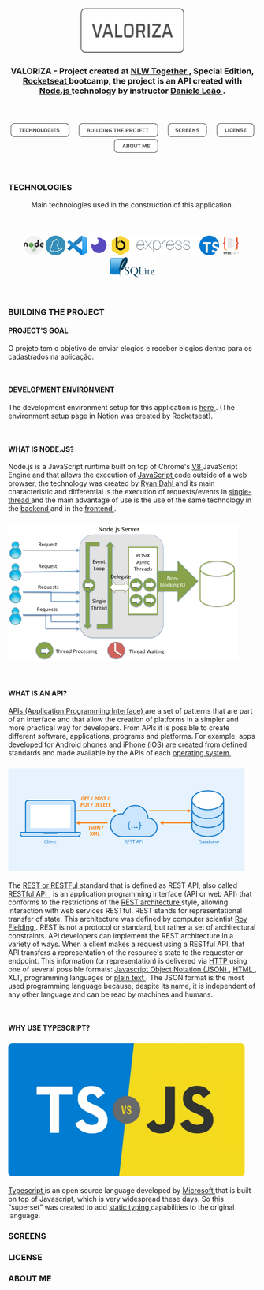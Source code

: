 <h3
  align="center"
>
  <img
    alt="Valoriza"
    height="90em"
    width="210em"
    src="./screensReadme/logo_valoriza.svg"
  >
</h3>

<h3
  align="center"
>
  VALORIZA - Project created at
  <a
    href="https://nextlevelweek.com/pre-nlw"
  >
    NLW Together
  </a>
  , Special Edition,
  <a
    href="https://rocketseat.com.br"
  >
    Rocketseat
  </a>
  bootcamp, the project is an API created with
  <a
    href="https://nodejs.org/en/"
  >
    Node.js
  </a>
  technology by instructor
  <a
    href="https://github.com/danileao"
  >
    Daniele Leão
  </a>
  .
</h3>

<br
/>

<h3
  align="center"
>
  <a
    href="#TECHNOLOGIES"
    style="text-decoration: none"
  >
    <img
      height="28em"
      alt="Technologies"
      src="./screensReadme/technologies.svg"
    />
  </a>&nbsp;&nbsp;&nbsp;
  <a
    href="#BUILDING-THE-PROJECT"
    style="text-decoration: none"
  >
    <img
      height="28em"
      alt="Building the project"
      src="./screensReadme/building_the_project.svg"
    />
  </a>&nbsp;&nbsp;&nbsp;
  <a
    href="#SCREENS"
    style="text-decoration: none"
  >
    <img
      height="28em"
      alt="Screens"
      src="./screensReadme/screens.svg"
    />
  </a>&nbsp;&nbsp;&nbsp;
  <a
    href="#LICENSE"
    style="text-decoration: none"
  >
    <img
      height="28em"
      alt="LICENSE"
      src="./screensReadme/license.svg"
    />
  </a>&nbsp;&nbsp;&nbsp;
  <a
    href="#ABOUT-ME"
    style="text-decoration: none"
  >
    <img
      height="28em"
      alt="ABOUT ME"
      src="./screensReadme/about_me.svg"
    />
  </a>
</h3>

<br
/>

### TECHNOLOGIES

<p
  align="center"
>
  Main technologies used in the construction of this application.
</p>

<br
/>
<h3
  align="center"
>
  <a
    href="https://nodejs.org/en/"
    style="text-decoration: none"
  >
    <img
      width="40em"
      src="./screensReadme/nodejs.png"
    >
  </a>
  <a
    href="https://yarnpkg.com"
    style="text-decoration: none"
  >
    <img
      width="40em"
      src="./screensReadme/yarn.png"
    >
  </a>
  <a
    href="https://code.visualstudio.com"
    style="text-decoration: none"
  >
    <img
      width="40em"
      src="./screensReadme/visual-studio-code.svg"
    >
  </a>
  <a
    href="https://insomnia.rest"
    style="text-decoration: none"
  >
    <img
      width="40em"
      src="./screensReadme/insomnia.png"
    >
  </a>
  <a
    href="https://www.beekeeperstudio.io"
    style="text-decoration: none"
  >
    <img
      width="40em"
      src="./screensReadme/beekeeper.png"
    >
  </a>
  <a
    href="https://expressjs.com/pt-br/"
    style="text-decoration: none"
  >
    <img
      height="40em"
      src="./screensReadme/express.png"
    >
  </a>
  <a
    href="https://www.typescriptlang.org"
    style="text-decoration: none"
  >
    <img
      width="40em"
      src="./screensReadme/typescript.png"
    >
  </a>
  <a
    href="https://typeorm.io/#/"
    style="text-decoration: none"
  >
    <img
      width="40em"
      src="./screensReadme/typeorm.png"
    >
  </a>
  <a
    href="https://www.sqlite.org/index.html"
    style="text-decoration: none"
  >
    <img
      height="40em"
      src="./screensReadme/sqlite.png"
    >
  </a>
</h3>

<br
/>

### BUILDING THE PROJECT

#### PROJECT'S GOAL

<p
>
 O projeto tem o objetivo de enviar elogios e receber elogios dentro para os cadastrados na aplicação.
</p>

<br
/>

#### DEVELOPMENT ENVIRONMENT

<p
>
  The development environment setup for this application is
  <a
    href="https://www.notion.so/Configura-es-do-ambiente-45e12d2ced17465cabbd81dcbd53576d"
  >
    here
  </a>. (The environment setup page in
  <a
    href="https://www.notion.so/pt-br"
  >
    Notion
  </a> was created by Rocketseat).
</p>

<br
/>

#### WHAT IS NODE.JS?

<p
>
  Node.js is a JavaScript runtime built on top of Chrome's
  <a
    href="https://v8.dev"
  >
    V8
  </a>
  JavaScript Engine and that allows the execution of
  <a
    href="https://developer.mozilla.org/pt-BR/docs/Web/JavaScript/Guide"
  >
    JavaScript
  </a>
  code outside of a web browser, the technology was created by
  <a
    href="https://github.com/ry"
  >
    Ryan Dahl
  </a>
  and its main characteristic and differential is the execution of requests/events in
  <a
    href="https://www.geeksforgeeks.org/why-node-js-is-a-single-threaded-language/"
  >
    single-thread
  </a>
  and the main advantage of use is the use of the same technology in the
  <a
    href="https://blog.rocketseat.com.br/tag/backend/"
  >
    backend
  </a>
  and in the
  <a
    href="https://blog.rocketseat.com.br/tag/reactjs/"
  >
    frontend
  </a>.
</p>
<h3
>
  <img
    style="border-radius: 0.2em"
    src="./screensReadme/threading_node.png"
  >
</h3>

<br
/>

#### WHAT IS AN API?

<p
>
  <a
    href="https://www.youtube.com/watch?v=ghTrp1x_1As"
  >
    APIs (Application Programming Interface)
  </a>
  are a set of patterns that are part of an interface and that allow the creation of platforms in a simpler and more practical way for developers. From APIs it is possible to create different software, applications, programs and platforms. For example, apps developed for
  <a
    href="https://www.android.com/intl/pt-BR_br/what-is-android/"
  >
    Android phones
  </a>
  and
  <a
    href="https://pt.wikipedia.org/wiki/IOS"
  >
    iPhone (iOS)
  </a>
  are created from defined standards and made available by the APIs of each
  <a
    href="https://en.wikipedia.org/wiki/Operating_system"
  >
    operating system
  </a>.
</p>

<h3
>
  <img
    width="480em"
    style="border-radius: 0.2em"
    src="./screensReadme/rest_api.png">
</h3>

<p
>
  The
  <a
    href="https://www.redhat.com/pt-br/topics/api/what-is-a-rest-api"
  >
    REST or RESTFul
  </a>
  standard that is defined as REST API, also called
  <a
    href="https://restfulapi.net"
  >
    RESTful API
  </a>
  , is an application programming interface (API or web API) that conforms to the restrictions of the
  <a
    href="https://en.wikipedia.org/wiki/Representational_state_transfer"
  >
    REST architecture
  </a>
  style, allowing interaction with web services RESTful. REST stands for representational transfer of state. This architecture was defined by computer scientist
  <a
    href="https://en.wikipedia.org/wiki/Roy_Fielding"
  >
    Roy Fielding
  </a>
  . REST is not a protocol or standard, but rather a set of architectural constraints. API developers can implement the REST architecture in a variety of ways. When a client makes a request using a RESTful API, that API transfers a representation of the resource's state to the requester or endpoint. This information (or representation) is delivered via <a
    href=""
  >
    HTTP
  </a>
  using one of several possible formats:
  <a
    href="https://developer.mozilla.org/pt-BR/docs/Learn/JavaScript/Objects/JSON"
  >
    Javascript Object Notation (JSON)
  </a>
  ,
  <a
    href="https://developer.mozilla.org/pt-BR/docs/Web/HTML"
  >
    HTML
  </a>
  , XLT, programming languages ​​or
  <a
    href="https://en.wikipedia.org/wiki/Plain_text"
  >
    plain text
  </a>
  . The JSON format is the most used programming language because, despite its name, it is independent of any other language and can be read by machines and humans.
</p>

<br
/>

#### WHY USE TYPESCRIPT?

<h3
>
  <img
    width="480em"
    style="border-radius: 0.5em"
    alt="TypeScript VS JavaScript"
    src="./screensReadme/typescript_vs_javascript.png"
  >
</h3>
<p
>
  <a
    href="https://blog.geekhunter.com.br/introducao-a-typescript/"
  >
    Typescript
  </a>
    is an open source language developed by
  <a
    href="https://visualstudio.microsoft.com/pt-br/"
  >
    Microsoft
  </a>
  that is built on top of Javascript, which is very widespread these days. So this “superset” was created to add
  <a
    href="https://digitalinnovation.one/artigos/o-que-sao-tipagem-dinamica-estatica-fraca-e-forte"
  >
    static typing
  </a>
  capabilities to the original language.
</p>

<!-- #### CREATED THE FIRST ROUTE -->

### SCREENS

### LICENSE

### ABOUT ME
